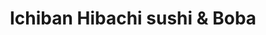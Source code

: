 ---
layout: place
title: "Ichiban Hibachi sushi & Boba"
permalink: /ohio/canton/ichiban-hibachi-sushi-boba.html
stateAbbr: OH
stateName: Ohio
cityName: Canton
place_id: ChIJrfBra_rZNogRECJzzN0rXM8
photos:
  - name: >-
      places/ChIJrfBra_rZNogRECJzzN0rXM8/photos/AeeoHcKRwhNKZL1TdZyJ3cdLKAE_wPlJNdx5LYsqrwS56a7ps3009VAK1AX_qQr9pwih6m3buFCyWrimB2_n_-2UkMi2Bak-H5Zym6BPrPWZxIe7odpoq8dY0epxxkLGEWBSRiTTFAJEe2vCzxFDOtc3-bUVbInRzsY5la7QyNtL8JYuFNDjiMs5NDYcjErdSVi3l4NRfPjZdZ73lV12wkEBjgQrLG4MS2t2HH1XqQ5hfF-h20nOZiRmk-2AiKBLOUWuxkaMT0i6GkrmC3qrNaN-QnpvBXfIMadee2GN_ZQ2W5SfAw
    widthPx: 3023
    heightPx: 2766
    authorAttributions:
      - displayName: Ichiban Hibachi sushi & Boba
        uri: https://maps.google.com/maps/contrib/113828279737880898681
        photoUri: >-
          https://lh3.googleusercontent.com/a/ACg8ocI9PiZ09-FzFbiCtXVnywAgEBYIGWXmD_p_6Vw16MWD6IbUHA=s100-p-k-no-mo
    flagContentUri: >-
      https://www.google.com/local/imagery/report/?cb_client=maps_api_places.places_api&image_key=!1e10!2sAF1QipPzfwc6Mlb4IjTnSq7lyaYu4OwnM71G_GBNYWos&hl=en-US
    googleMapsUri: >-
      https://www.google.com/maps/place//data=!3m4!1e2!3m2!1sAF1QipPzfwc6Mlb4IjTnSq7lyaYu4OwnM71G_GBNYWos!2e10!4m2!3m1!1s0x8836d9fa6b6bf0ad:0xcf5c2bddcc732210
  - name: >-
      places/ChIJrfBra_rZNogRECJzzN0rXM8/photos/AeeoHcK9cWlwECPj1kvyA6YbghqngUmIwXWAR2g-A2ohWKSKrw1XqmLOhsNsgqJgW6QBW7uV5029qa9exWST1vv4hDt9GNNbZFMXz0F4i5XS6l7o5YVY75_0QIsI6y5E7S5u5vK9XhFHffgftCuM9uO9Nl39gfva6F2xgP8kdxIsJsrqMW0vl_mFKorMMwtdmN6Wbulqnvhib3mx5j2gXvwmFBA6C42zKcVf5uMxh5kUOq1xm_zXhC5lI0TiVtb-KtpY6htCDV2ojLDpHBgm8OE5q1OGnSouZF0eKJPeFpehespA6g
    widthPx: 3024
    heightPx: 4032
    authorAttributions:
      - displayName: Ichiban Hibachi sushi & Boba
        uri: https://maps.google.com/maps/contrib/113828279737880898681
        photoUri: >-
          https://lh3.googleusercontent.com/a/ACg8ocI9PiZ09-FzFbiCtXVnywAgEBYIGWXmD_p_6Vw16MWD6IbUHA=s100-p-k-no-mo
    flagContentUri: >-
      https://www.google.com/local/imagery/report/?cb_client=maps_api_places.places_api&image_key=!1e10!2sAF1QipPLt1lMy5o1koQoAH1M3eWr7DYekoW3hGDDPOXq&hl=en-US
    googleMapsUri: >-
      https://www.google.com/maps/place//data=!3m4!1e2!3m2!1sAF1QipPLt1lMy5o1koQoAH1M3eWr7DYekoW3hGDDPOXq!2e10!4m2!3m1!1s0x8836d9fa6b6bf0ad:0xcf5c2bddcc732210
  - name: >-
      places/ChIJrfBra_rZNogRECJzzN0rXM8/photos/AeeoHcJ7acUVX28JhoNjHpsUX_oEzAgN-57ujwDxhFQ8PC_GFKBBGs5u-F2YsT1XWjqorNgIkX1K4dutHwEe-nLlVVTGoJMteCkZzC-zB7X565uZGRv_w7BiHSqbvBER4ZJeq3JvpcQ70-PgNaNkPMIcN_LyLTRyvU76dSi4snNMflolqiQeXAzjrnz3gr3six_D8_DU-QOth7Q5qgUChUqE1YG0ZkJLZlKQVq4xr7bwSTt0fpvukEU29ysIDiJ1AvugtqBWWOr5wrcvplBvOUqhmNGkvoqCGkvWWOReYF3eyPP6vBlOzOxFt8y-VbedWeT0-n-gRr1emvvTL8BJJi_rA14gdEil0paxdv1xYIYzNEv9RzkQcLlAm3riAZu10vxmCwtznI35yvB60_x5z9yJqhViqrON7zRQ--xTkjlXrCGM9ZEq
    widthPx: 4032
    heightPx: 2268
    authorAttributions:
      - displayName: Adam “Ak” k
        uri: https://maps.google.com/maps/contrib/100112194918799018372
        photoUri: >-
          https://lh3.googleusercontent.com/a/ACg8ocICN0P409F5zFXhpijUla2pEzn4GgHBi2H5tGkpWDy2bsB5sw=s100-p-k-no-mo
    flagContentUri: >-
      https://www.google.com/local/imagery/report/?cb_client=maps_api_places.places_api&image_key=!1e10!2sCIHM0ogKEICAgMDQk6nm3QE&hl=en-US
    googleMapsUri: >-
      https://www.google.com/maps/place//data=!3m4!1e2!3m2!1sCIHM0ogKEICAgMDQk6nm3QE!2e10!4m2!3m1!1s0x8836d9fa6b6bf0ad:0xcf5c2bddcc732210
  - name: >-
      places/ChIJrfBra_rZNogRECJzzN0rXM8/photos/AeeoHcIs4PFGKYAULHuuOeEPOoQef6AhCuctC_I__unlA2sEAmmMDiDClxU0ZlT3jZXyOWxskEnEDFH-iB-DevV79_BQrFA2CEwPGyxfzy7891itEEszSEUnntj_oeK4dAHplHgFiURpDNTV8fDv5hKcXjCZuHwQCuTSmXMFHScVu9yKTdWjScLxsA6Lp8Kgy9J5yQY3XBF8t_WSAgYsZOK3nEYprc9cO--00x4WWTjVociH5uwBpjEgouOeucTCWv9ZBZDCVTZpTqfgixs_z7JBr-CqpbE0WL5tAb51yVbXcyaZJgXuB0PBXvA0i1XIPjGFMYa0a-5KJkxh84t1zi4tkqoy1cuFmAnpSxAmcljX7Jw9LnrSI4tgF7eQqu-55085fFMUgaP7_LJyk2aJ3ZFy5NkSnfQg3swD3PPXGZeEldCMCA
    widthPx: 3600
    heightPx: 4800
    authorAttributions:
      - displayName: Logan Hysong
        uri: https://maps.google.com/maps/contrib/102145505856804317428
        photoUri: >-
          https://lh3.googleusercontent.com/a/ACg8ocIoS_uxir0c_K3rDVeIV5P5eR5oggrhzcD_T1NdmO1ohoSf1F8=s100-p-k-no-mo
    flagContentUri: >-
      https://www.google.com/local/imagery/report/?cb_client=maps_api_places.places_api&image_key=!1e10!2sCIHM0ogKEICAgMCg3MS5Mg&hl=en-US
    googleMapsUri: >-
      https://www.google.com/maps/place//data=!3m4!1e2!3m2!1sCIHM0ogKEICAgMCg3MS5Mg!2e10!4m2!3m1!1s0x8836d9fa6b6bf0ad:0xcf5c2bddcc732210
  - name: >-
      places/ChIJrfBra_rZNogRECJzzN0rXM8/photos/AeeoHcKgvaC60Zj9XWuzKdHaXcMn7u_nc2MN3mlDxOobFQmxDD3El59jN_AgTtvljwK6_I6U-fsFql7umDfvkgG0ABYD6jIrxYm1X9t7_eG_AHiMXYdc_fwTVpJSwscxvRx4AZfrv4RktX6fQ7nzYSenMwHSvVFtTdgCRqNBHmsx1U1xnMSh3fATSBUHu_SKpPcx9V0quQ4PyW_pGQOZF-eGoHOVrrB5MrsYwX40KtRl4tqZOa9gODX-XPUzG2IAolNZZkf02GVfFB9YdCDAeu4CqAoXfWpuKBQkn9XHyUuVgrFTCADDtXHVp5jPtU1Ti6tF1bG0Ou2RhIcPKEbc6AoynQEBA6O06t6zQLluRlNB-u7bUHiknvIQuxEYVMGIPbzeJB4XwlYM_ZruByZUksvkp9aYmzhZgqb6wPG7_G8X9TKSRcRK
    widthPx: 3024
    heightPx: 4032
    authorAttributions:
      - displayName: Isabelle Lemus
        uri: https://maps.google.com/maps/contrib/114429861290647033772
        photoUri: >-
          https://lh3.googleusercontent.com/a/ACg8ocI8Q2UlDeKxBIkQ4Dgg_rMM1elPL5hlzqG_Bn29eTYtRVjVMpI=s100-p-k-no-mo
    flagContentUri: >-
      https://www.google.com/local/imagery/report/?cb_client=maps_api_places.places_api&image_key=!1e10!2sCIHM0ogKEICAgMCg3KD_sQE&hl=en-US
    googleMapsUri: >-
      https://www.google.com/maps/place//data=!3m4!1e2!3m2!1sCIHM0ogKEICAgMCg3KD_sQE!2e10!4m2!3m1!1s0x8836d9fa6b6bf0ad:0xcf5c2bddcc732210
  - name: >-
      places/ChIJrfBra_rZNogRECJzzN0rXM8/photos/AeeoHcLukjdT3GzLmaHjGlSKpQTYE4GTrwToxSuBy6Gk-2Kr7PqcYHa3UTduSLysKATA1vA_Sp6mdB_1pl8G4RRrb_eN8sv5iP4Xt97l3TCji_4umWqMgw-GkeEA3eI-opowB2h3DBFG97Hkv_xlPp456a596s3jWaIyX0c673OSIbFB4GpNumDec5TmPVhAKmpmLStIxMb7wuJgC0vfPZeZahASvdKIXGZhFYSbIrXznXuq1vGLd6L3BLkCjn9KlgdVmOm7YX_oXI5pg3hgxTDp_hOxBwmmPvvFJJMQ1s6nnVigCw
    widthPx: 3024
    heightPx: 4032
    authorAttributions:
      - displayName: Ichiban Hibachi sushi & Boba
        uri: https://maps.google.com/maps/contrib/113828279737880898681
        photoUri: >-
          https://lh3.googleusercontent.com/a/ACg8ocI9PiZ09-FzFbiCtXVnywAgEBYIGWXmD_p_6Vw16MWD6IbUHA=s100-p-k-no-mo
    flagContentUri: >-
      https://www.google.com/local/imagery/report/?cb_client=maps_api_places.places_api&image_key=!1e10!2sAF1QipOYnGMFAUYZJNVsBzYokS3fO49g3-i5RemJwpVJ&hl=en-US
    googleMapsUri: >-
      https://www.google.com/maps/place//data=!3m4!1e2!3m2!1sAF1QipOYnGMFAUYZJNVsBzYokS3fO49g3-i5RemJwpVJ!2e10!4m2!3m1!1s0x8836d9fa6b6bf0ad:0xcf5c2bddcc732210
  - name: >-
      places/ChIJrfBra_rZNogRECJzzN0rXM8/photos/AeeoHcL0zwkEg9woY-jX4BfsKlGBL73FsOgSFRlrI2r5qa5IBJEpMNi3OJNkcIAy6_vD8cgyPuLb8NXNrSq8UXaL5-w-lnfTzlIfnit6f69q2vlc6HCi_SsjxuvjPsK0B0xsv3rIadt9q0ppo2mBeskKN0OfHySaZkT3IAg7-8wMqCTSLDeFnRnxMWUxeQIBW2NxUDYKqzqdQRVb8bsNEuD_qLYGgGLs4owUZWI707nOIKUukW71n31sZc80I7mYOFJN8FTep8KAZU0lve5tGIrC_cQRqARTrqp4ujDR-Y_uBsg0sw
    widthPx: 1239
    heightPx: 1435
    authorAttributions:
      - displayName: Ichiban Hibachi sushi & Boba
        uri: https://maps.google.com/maps/contrib/113828279737880898681
        photoUri: >-
          https://lh3.googleusercontent.com/a/ACg8ocI9PiZ09-FzFbiCtXVnywAgEBYIGWXmD_p_6Vw16MWD6IbUHA=s100-p-k-no-mo
    flagContentUri: >-
      https://www.google.com/local/imagery/report/?cb_client=maps_api_places.places_api&image_key=!1e10!2sAF1QipOiY3lveU_eIzXjdmYFmkaPWFSjLi13CCHebs45&hl=en-US
    googleMapsUri: >-
      https://www.google.com/maps/place//data=!3m4!1e2!3m2!1sAF1QipOiY3lveU_eIzXjdmYFmkaPWFSjLi13CCHebs45!2e10!4m2!3m1!1s0x8836d9fa6b6bf0ad:0xcf5c2bddcc732210
  - name: >-
      places/ChIJrfBra_rZNogRECJzzN0rXM8/photos/AeeoHcKjndQgDp4lSsMdZEuvGWHYVxFqo_dBNMP7l8-UFds_HEWx9J4D-XEv-QL_h4XIswMcB82yXRDPgIhM-iupChV5s0cAthIwJN8mpwXK20DxVZT9ojGoBpSY-k3xOkzheeMkXcHz08YYFJD5C5IewpuVcZs9Yylo1xlI05yYIdqLod6ChVvHL2QyNhP_2Ad6520oRiEv3Xnoqd6xCcIYxl72JdqVb29YeGy6SZzmtDBZcVs4tqTR9yktIaK3s7REWSosc9ySiCZxqFaCsy80LtDXYicAz-HHB-eARm2QOBHTDQ
    widthPx: 1240
    heightPx: 1394
    authorAttributions:
      - displayName: Ichiban Hibachi sushi & Boba
        uri: https://maps.google.com/maps/contrib/113828279737880898681
        photoUri: >-
          https://lh3.googleusercontent.com/a/ACg8ocI9PiZ09-FzFbiCtXVnywAgEBYIGWXmD_p_6Vw16MWD6IbUHA=s100-p-k-no-mo
    flagContentUri: >-
      https://www.google.com/local/imagery/report/?cb_client=maps_api_places.places_api&image_key=!1e10!2sAF1QipMf7PtQczI0rOp29rQQBtjY7U4edt1KSWJ-6bw0&hl=en-US
    googleMapsUri: >-
      https://www.google.com/maps/place//data=!3m4!1e2!3m2!1sAF1QipMf7PtQczI0rOp29rQQBtjY7U4edt1KSWJ-6bw0!2e10!4m2!3m1!1s0x8836d9fa6b6bf0ad:0xcf5c2bddcc732210
  - name: >-
      places/ChIJrfBra_rZNogRECJzzN0rXM8/photos/AeeoHcJH3b92H3QMJRE4aJitnWBh0cAUAtypYeznXHfY-LKywhXHV7R4Ayg9y_Vms7NGOM6ZbV-EKxlRWa-6I2AqsRwR6Ux9OhsYQ1FmFQCegMnBNNupyJWf0-RxO3Hilc9fLj0TkQILCkKVNvmrjAeFnF73PNoCzn58Cev1q6WcChOKRKzRybdwscgro4pQ4N0HZA_V1ESTVI4d18_EV9iOxr-LpPCZaN-RzY2J_F8Tuzl1tX8FXTOzZnmO3dIm5GXyYXHoYQL6WCvExM61H-Xz4DVspFRiGnaFP8OoneB3kGul4PG0iHAWfgxlBMSAkzMN-qm8NJ7N_j035MY7MeqdJnBqv5t_6RT0coJw7_ecleE0TLQm1xIbFbm1LDA_x5iMkHkkud8m8Zs5EHvZtQ38_pyDK6jsnCiDFydV1LvN_xgLQQ
    widthPx: 4000
    heightPx: 2252
    authorAttributions:
      - displayName: Duncan
        uri: https://maps.google.com/maps/contrib/108059433879320753966
        photoUri: >-
          https://lh3.googleusercontent.com/a-/ALV-UjWwzLi1KJpYD7hj3H2tmNkf4I5ULvjE7D2WAI7PvwmZtrmR2bA-5w=s100-p-k-no-mo
    flagContentUri: >-
      https://www.google.com/local/imagery/report/?cb_client=maps_api_places.places_api&image_key=!1e10!2sCIHM0ogKEICAgMDg8vTXfg&hl=en-US
    googleMapsUri: >-
      https://www.google.com/maps/place//data=!3m4!1e2!3m2!1sCIHM0ogKEICAgMDg8vTXfg!2e10!4m2!3m1!1s0x8836d9fa6b6bf0ad:0xcf5c2bddcc732210
  - name: >-
      places/ChIJrfBra_rZNogRECJzzN0rXM8/photos/AeeoHcIPUUhUx7aEFZj2UroTmSaWZ4UAr-x-6cxgeAJq6B-UcbGOGWT-sRcWBzb_nJZketvXyMYa-x4Nenvdvj0cZAIf8KQc9cAYndnUPXEOCvLS-X0quguN3uUyGs6z-LGKZu71y4o3cI8_DH2MBq9zKaTdzH5S2iTKesksr4JfP6SMo7SEe_WgqM20KfEdXbFG5cWBANk-_gNzgz6OorvbQJ4Rptjtx3UbqZCuwEgsfl0yAiUBEdRk7AcNksg7iG1MBFcdj8u8X2grM7MxIzWog7pvvrTVEFNDpl8pOTrexWqNYz1SR-gAKjbGmac0zWE7tnXcG3ThtfpbDNE_KGve42T7tqJNJQBCXS1sfwrtlMWgigsFt-FYTjhu8eai_frHcRPvB5SNq6l4S82AftBS9lgArEQaWu9sv0d-4LP2jww
    widthPx: 4032
    heightPx: 2268
    authorAttributions:
      - displayName: Adam “Ak” k
        uri: https://maps.google.com/maps/contrib/100112194918799018372
        photoUri: >-
          https://lh3.googleusercontent.com/a/ACg8ocICN0P409F5zFXhpijUla2pEzn4GgHBi2H5tGkpWDy2bsB5sw=s100-p-k-no-mo
    flagContentUri: >-
      https://www.google.com/local/imagery/report/?cb_client=maps_api_places.places_api&image_key=!1e10!2sCIHM0ogKEICAgMDQk6nmXQ&hl=en-US
    googleMapsUri: >-
      https://www.google.com/maps/place//data=!3m4!1e2!3m2!1sCIHM0ogKEICAgMDQk6nmXQ!2e10!4m2!3m1!1s0x8836d9fa6b6bf0ad:0xcf5c2bddcc732210
address: 5147 Tuscarawas St W, Canton, OH 44708, USA
street: 5147 Tuscarawas St W
city: Canton
state: OH
zip: '44708'
country: USA
neighborhood: null
latitude: '40.794430'
longitude: '-81.448027'
accessibility_options:
  wheelchairAccessibleParking: true
business_status: OPERATIONAL
name: Ichiban Hibachi sushi & Boba
google_maps_links:
  directionsUri: >-
    https://www.google.com/maps/dir//''/data=!4m7!4m6!1m1!4e2!1m2!1m1!1s0x8836d9fa6b6bf0ad:0xcf5c2bddcc732210!3e0
  placeUri: https://maps.google.com/?cid=14941865895326327312
  writeAReviewUri: >-
    https://www.google.com/maps/place//data=!4m3!3m2!1s0x8836d9fa6b6bf0ad:0xcf5c2bddcc732210!12e1
  reviewsUri: >-
    https://www.google.com/maps/place//data=!4m4!3m3!1s0x8836d9fa6b6bf0ad:0xcf5c2bddcc732210!9m1!1b1
  photosUri: >-
    https://www.google.com/maps/place//data=!4m3!3m2!1s0x8836d9fa6b6bf0ad:0xcf5c2bddcc732210!10e5
primary_type: Restaurant
opening_hours:
  regular: null
  current: null
secondary_opening_hours:
  regular:
    weekdayDescriptions: null
    type: null
  current:
    weekdayDescriptions: null
    type: null
phone: (330) 477-6888
price_level: null
price_range: $10 &ndash; $20
rating: '4.8'
rating_count: 32
website: https://ichibanoh.com/
description: null
reviews: null
parking_options: null
payment_options: null
allow_dogs: null
curbside_pickup: null
delivery: null
dine_in: null
good_for_children: null
good_for_groups: null
good_for_sports: null
live_music: null
menu_for_children: null
outdoor_seating: null
reservable: null
restroom: null
serves_beer: null
serves_breakfast: null
serves_brunch: null
serves_cocktails: null
serves_coffee: null
serves_dinner: null
serves_dessert: null
serves_lunch: null
serves_vegetarian_food: null
serves_wine: null
takeout: null

---